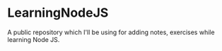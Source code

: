 # LearningNodeJS
A public repository which I'll be using for adding notes, exercises while learning Node JS.
